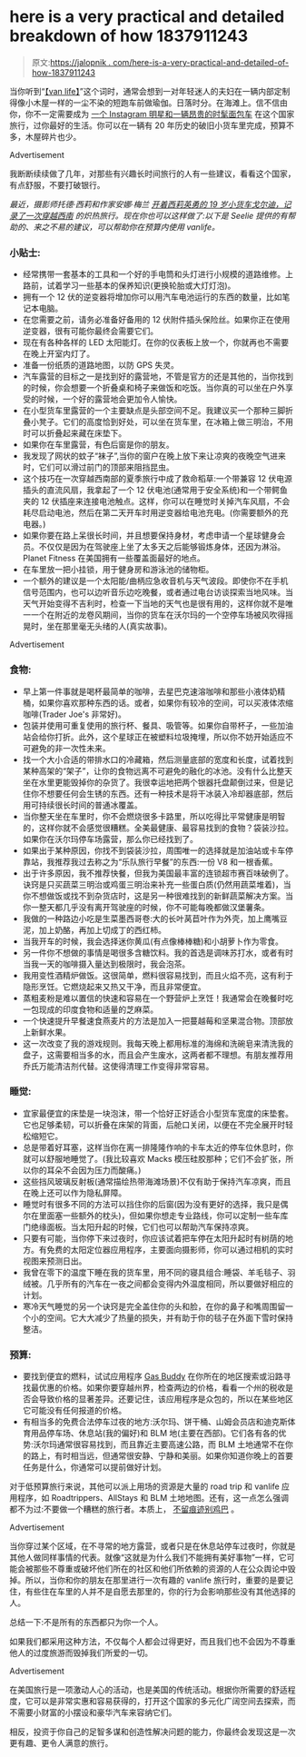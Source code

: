 # here is a very practical and detailed breakdown of how 1837911243

> 原文:[https://jalopnik . com/here-is-a-very-practical-and-detailed-of-how-1837911243](https://jalopnik.com/here-is-a-very-practical-and-detailed-breakdown-of-how-1837911243)

当你听到“[【van life】](https://jalopnik.com/vanlife-can-be-cheaper-weirder-and-more-accessible-th-1836822787)”这个词时，通常会想到一对年轻迷人的夫妇在一辆内部定制得像小木屋一样的一尘不染的短跑车前做瑜伽。日落时分。在海滩上。信不信由你，你不一定需要成为 [一个 Instagram 明星和一辆昂贵的时髦面包车](https://jalopnik.com/even-hippies-living-in-vans-are-shilling-for-brands-on-1794423354) 在这个国家旅行，过你最好的生活。你可以在一辆有 20 年历史的破旧小货车里完成，预算不多，木屋碎片也少。

<label class="bxm4mm-13 juykRM">Advertisement</label>

我断断续续做了几年，对那些有兴趣长时间旅行的人有一些建议，看看这个国家，有点舒服，不要打破银行。

*最近，摄影师托德·西莉和作家安娜·梅兰* [*开着西莉英勇的 19 岁小货车戈尔迪，记录了一次穿越西南*](https://jalopnik.com/vanlife-can-be-cheaper-weirder-and-more-accessible-th-1836822787) *的炽热旅行。现在你也可以这样做了:以下是 Seelie 提供的有帮助的、来之不易的建议，可以帮助你在预算内使用 vanlife。*

### 小贴士:

*   经常携带一套基本的工具和一个好的手电筒和头灯进行小规模的道路维修。上路前，试着学习一些基本的保养知识(更换轮胎或大灯灯泡)。
*   拥有一个 12 伏的逆变器将增加你可以用汽车电池运行的东西的数量，比如笔记本电脑。
*   在您需要之前，请务必准备好备用的 12 伏附件插头保险丝。如果你正在使用逆变器，很有可能你最终会需要它们。
*   现在有各种各样的 LED 太阳能灯。在你的仪表板上放一个，你就再也不需要在晚上开室内灯了。
*   准备一份纸质的道路地图，以防 GPS 失灵。
*   汽车露营的目标之一是找到好的露营地，不管是官方的还是其他的，当你找到的时候，你会想要一个折叠桌和椅子来做饭和吃饭。当你真的可以坐在户外享受的时候，一个好的露营地会更加令人愉快。
*   在小型货车里露营的一个主要缺点是头部空间不足。我建议买一个那种三脚折叠小凳子。它们的高度恰到好处，可以坐在货车里，在冰箱上做三明治，不用时可以折叠起来藏在床垫下。
*   如果你在车里露营，有色后窗是你的朋友。
*   我发现了网状的蚊子“袜子”,当你的窗户在晚上放下来让凉爽的夜晚空气进来时，它们可以滑过前门的顶部来阻挡昆虫。
*   这个技巧在一次穿越西南部的夏季旅行中成了救命稻草:一个带兼容 12 伏电源插头的直流风扇，我拿起了一个 12 伏电池(通常用于安全系统)和一个带鳄鱼夹的 12 伏插座来连接电池触点。这样，你可以在睡觉时关掉汽车风扇，不会耗尽启动电池，然后在第二天开车时用逆变器给电池充电。(你需要额外的充电器。)
*   如果你要在路上呆很长时间，并且想要保持身材，考虑申请一个星球健身会员。不仅仅是因为在驾驶座上坐了太多天之后能够锻炼身体，还因为淋浴。Planet Fitness 在美国拥有一些覆盖面最好的地点。
*   在车里放一把小挂锁，用于健身房和游泳池的储物柜。
*   一个额外的建议是一个太阳能/曲柄应急收音机与天气波段。即使你不在手机信号范围内，也可以边听音乐边吃晚餐，或者通过电台访谈探索当地风味。当天气开始变得不吉利时，检查一下当地的天气也是很有用的，这样你就不是唯一一个在附近的龙卷风期间，当你的货车在沃尔玛的一个空停车场被风吹得摇晃时，坐在那里毫无头绪的人(真实故事)。

<label class="bxm4mm-13 juykRM">Advertisement</label>

### 食物:

*   早上第一件事就是喝杯最简单的咖啡，去星巴克速溶咖啡和那些小液体奶精桶，如果你喜欢那种东西的话。或者，如果你有较冷的空间，可以买液体浓缩咖啡(Trader Joe's 非常好)。
*   包装并使用可重复使用的旅行杯、餐具、吸管等。如果你自带杯子，一些加油站会给你打折。此外，这个星球正在被塑料垃圾掩埋，所以你不妨开始适应不可避免的非一次性未来。
*   找一个大小合适的带排水口的冷藏箱，然后测量底部的宽度和长度，试着找到某种高架的“架子”，让你的食物远离不可避免的融化的冰池。没有什么比整天坐在水里更能毁掉你的杂货了。我很幸运地把两个银器托盘颠倒过来，但是记住你不想要任何会生锈的东西。还有一种技术是将干冰装入冷却器底部，然后用可持续很长时间的普通冰覆盖。
*   当你整天坐在车里时，你不会燃烧很多卡路里，所以吃得比平常健康是明智的，这样你就不会感觉很糟糕。全美最健康、最容易找到的食物？袋装沙拉。如果你在沃尔玛停车场露营，那么你已经找到了。
*   如果出于某种原因，你找不到袋装沙拉，周围唯一的选择就是加油站或卡车停靠站，我推荐我过去称之为“乐队旅行早餐”的东西:一份 V8 和一根香蕉。
*   出于许多原因，我不推荐快餐，但我为美国最丰富的连锁超市赛百味破例了。诀窍是只买蔬菜三明治或鸡蛋三明治来补充一些蛋白质(仍然用蔬菜堆着)，当你不想做饭或找不到杂货店时，这是另一种很难找到的新鲜蔬菜解决方案。当你一整天都几乎没有离开驾驶座的时候，你不可能每晚都做汉堡薯条。
*   我做的一种路边小吃是生菜墨西哥卷:大的长叶莴苣叶作为外壳，加上鹰嘴豆泥，加上奶酪，再加上切成丁的西红柿。
*   当我开车的时候，我会选择迷你黄瓜(有点像棒棒糖)和小胡萝卜作为零食。
*   另一件你不想做的事情是喝很多含糖饮料。我的首选是调味苏打水，或者有时当我一天的咖啡摄入量达到极限时，我会泡茶。
*   我用变性酒精炉做饭。这很简单，燃料很容易找到，而且火焰不亮，这有利于隐形烹饪。它燃烧起来又热又干净，而且非常便宜。
*   蒸粗麦粉是难以置信的快速和容易在一个野营炉上烹饪！我通常会在晚餐时吃一包现成的印度食物和适量的芝麻菜。
*   一个快速提升早餐速食燕麦片的方法是加入一把蔓越莓和坚果混合物。顶部放上新鲜水果。
*   这一次改变了我的游戏规则。我每天晚上都用标准的海绵和洗碗皂来清洗我的盘子，这需要相当多的水，而且会产生废水，这两者都不理想。有朋友推荐用乔氏万能清洁剂代替。这使得清理工作变得非常容易。

### 睡觉:

*   宜家最便宜的床垫是一块泡沫，带一个恰好正好适合小型货车宽度的床垫套。它也足够柔韧，可以折叠在床架的背面，后舱口关闭，以便在不完全展开时轻松缩短它。
*   总是带着好耳塞，这样当你在离一排隆隆作响的卡车太近的停车位休息时，你就可以舒服地睡觉了。(我比较喜欢 Macks 模压硅胶那种；它们不会扩张，所以你的耳朵不会因为压力而酸痛。)
*   这些挡风玻璃反射板(通常描绘热带海滩场景)不仅有助于保持汽车凉爽，而且在晚上还可以作为隐私屏障。
*   睡觉时有很多不同的方法可以挡住你的后窗(因为没有更好的选择，我只是偶尔在里面塞一些额外的枕头)，但如果你想走专业路线，你可以定制一些车库门绝缘面板。当太阳升起的时候，它们也可以帮助汽车保持凉爽。
*   只要有可能，当你停下来过夜时，你应该试着把车停在太阳升起时有树荫的地方。有免费的太阳定位器应用程序，主要面向摄影师，你可以通过相机的实时视图来预测日出。
*   我曾在零下的温度下睡在我的货车里，用不同的寝具组合:睡袋、羊毛毯子、羽绒被。几乎所有的汽车在一夜之间都会变得内外温度相同，所以要做好相应的计划。
*   寒冷天气睡觉的另一个诀窍是完全盖住你的头和脸，在你的鼻子和嘴周围留一个小的空间。它大大减少了热量的损失，并有助于你的毯子在外面下雪时保持整洁。

### 预算:

*   要找到便宜的燃料，试试应用程序 [Gas Buddy](https://www.gasbuddy.com/App) 在你所在的地区搜索或沿路寻找最优惠的价格。如果你要穿越州界，检查两边的价格，看看一个州的税收是否会导致价格的显著差异。还要记住，该应用程序是众包的，所以在某些地区它可能没有任何报道的价格。
*   有相当多的免费合法停车过夜的地方:沃尔玛、饼干桶、山姆会员店和迪克斯体育用品停车场、休息站(我的偏好)和 BLM 地(主要在西部)。它们各有各的优势:沃尔玛通常很容易找到，而且靠近主要高速公路，而 BLM 土地通常不在你的路上，有时相当远，但通常很安静、宁静和美丽。如果你知道你晚上的首要任务是什么，你通常可以提前做好计划。

对于低预算旅行来说，其他可以派上用场的资源是大量的 road trip 和 vanlife 应用程序，如 Roadtrippers、AllStays 和 BLM 土地地图。还有，这一点怎么强调都不为过:不要做一个糟糕的旅行者。本质上， [不留痕迹](https://www.nps.gov/articles/leave-no-trace-seven-principles.htm)[别鸡巴](https://generationdirtbag.com/7-vanlife-rules-to-live-by/) 。

<label class="bxm4mm-13 juykRM">Advertisement</label>

当你穿过某个区域，在不寻常的地方露营，或者只是在休息站停车过夜时，你就是其他人做同样事情的代表。就像“这就是为什么我们不能拥有美好事物”一样，它可能会被那些不尊重或破坏他们所在的社区和他们所依赖的资源的人在公众舆论中毁掉。所以，当你和你的朋友在那里进行一次有趣的 vanlife 旅行时，重要的是要记住，有些住在车里的人并不是自愿去那里的，你的行为会影响那些没有其他选择的人。

总结一下:不是所有的东西都只为你一个人。

如果我们都采用这种方法，不仅每个人都会过得更好，而且我们也不会因为不尊重他人的过度旅游而毁掉我们所爱的一切。

<label class="bxm4mm-13 juykRM">Advertisement</label>

在美国旅行是一项激动人心的活动，也是美国的传统活动。根据你所需要的舒适程度，它可以是非常实惠和容易获得的，打开这个国家的多元化广阔空间去探索，而不需要小财富的小摆设和豪华汽车来容纳它们。

相反，投资于你自己的足智多谋和创造性解决问题的能力，你最终会发现这是一次更有趣、更令人满意的旅行。